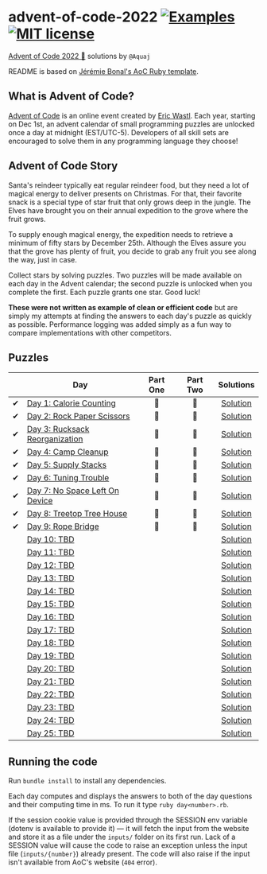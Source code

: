 # advent-of-code-2022 [![Examples](../../actions/workflows/examples.yml/badge.svg)](../../actions/workflows/examples.yml) [![MIT license](https://img.shields.io/badge/License-MIT-blue.svg)](https://opensource.org/licenses/MIT)

[Advent of Code 2022 🎄](https://adventofcode.com/year/2022) solutions by `@Aquaj`

README is based on [Jérémie Bonal's AoC Ruby template](https://github.com/aquaj/adventofcode-template).

## What is Advent of Code?
[Advent of Code](http://adventofcode.com) is an online event created by [Eric Wastl](https://twitter.com/ericwastl).
Each year, starting on Dec 1st, an advent calendar of small programming puzzles are unlocked once a day at midnight
(EST/UTC-5). Developers of all skill sets are encouraged to solve them in any programming language they choose!

## Advent of Code Story

  Santa's reindeer typically eat regular reindeer food, but they need a lot of magical energy to deliver presents on Christmas. For that, their favorite snack is a special type of star fruit that only grows deep in the jungle. The Elves have brought you on their annual expedition to the grove where the fruit grows.

  To supply enough magical energy, the expedition needs to retrieve a minimum of fifty stars by December 25th. Although the Elves assure you that the grove has plenty of fruit, you decide to grab any fruit you see along the way, just in case.

  Collect stars by solving puzzles. Two puzzles will be made available on each day in the Advent calendar; the second puzzle is unlocked when you complete the first. Each puzzle grants one star. Good luck!

**These were not written as example of clean or efficient code** but are simply my attempts at finding the answers to
each day's puzzle as quickly as possible. Performance logging was added simply as a fun way to compare implementations
with other competitors.

## Puzzles

<!-- On-hand emojis: ⏳ ✔ 🌟 -->
|       | Day                                                                   | Part One | Part Two | Solutions
| :---: | ---                                                                   | :---:    | :---:    | :---:
| ✔     | [Day 1: Calorie Counting](https://adventofcode.com/2022/day/1)        | 🌟       | 🌟       | [Solution](day-01.rb)
| ✔     | [Day 2: Rock Paper Scissors](https://adventofcode.com/2022/day/2)     | 🌟       | 🌟       | [Solution](day-02.rb)
| ✔     | [Day 3: Rucksack Reorganization](https://adventofcode.com/2022/day/3) | 🌟       | 🌟       | [Solution](day-03.rb)
| ✔     | [Day 4: Camp Cleanup](https://adventofcode.com/2022/day/4)            | 🌟       | 🌟       | [Solution](day-04.rb)
| ✔     | [Day 5: Supply Stacks](https://adventofcode.com/2022/day/5)           | 🌟       | 🌟       | [Solution](day-05.rb)
| ✔     | [Day 6: Tuning Trouble](https://adventofcode.com/2022/day/6)          | 🌟       | 🌟       | [Solution](day-06.rb)
| ✔     | [Day 7: No Space Left On Device](https://adventofcode.com/2022/day/7) | 🌟       | 🌟       | [Solution](day-07.rb)
| ✔     | [Day 8: Treetop Tree House](https://adventofcode.com/2022/day/8)      | 🌟       | 🌟       | [Solution](day-08.rb)
| ✔     | [Day 9: Rope Bridge](https://adventofcode.com/2022/day/9)             | 🌟       | 🌟       | [Solution](day-09.rb)
|       | [Day 10: TBD](https://adventofcode.com/2022/day/10)                   |          |          | [Solution](day-10.rb)
|       | [Day 11: TBD](https://adventofcode.com/2022/day/11)                   |          |          | [Solution](day-11.rb)
|       | [Day 12: TBD](https://adventofcode.com/2022/day/12)                   |          |          | [Solution](day-12.rb)
|       | [Day 13: TBD](https://adventofcode.com/2022/day/13)                   |          |          | [Solution](day-13.rb)
|       | [Day 14: TBD](https://adventofcode.com/2022/day/14)                   |          |          | [Solution](day-14.rb)
|       | [Day 15: TBD](https://adventofcode.com/2022/day/15)                   |          |          | [Solution](day-15.rb)
|       | [Day 16: TBD](https://adventofcode.com/2022/day/16)                   |          |          | [Solution](day-16.rb)
|       | [Day 17: TBD](https://adventofcode.com/2022/day/17)                   |          |          | [Solution](day-17.rb)
|       | [Day 18: TBD](https://adventofcode.com/2022/day/18)                   |          |          | [Solution](day-18.rb)
|       | [Day 19: TBD](https://adventofcode.com/2022/day/19)                   |          |          | [Solution](day-19.rb)
|       | [Day 20: TBD](https://adventofcode.com/2022/day/20)                   |          |          | [Solution](day-20.rb)
|       | [Day 21: TBD](https://adventofcode.com/2022/day/21)                   |          |          | [Solution](day-21.rb)
|       | [Day 22: TBD](https://adventofcode.com/2022/day/22)                   |          |          | [Solution](day-22.rb)
|       | [Day 23: TBD](https://adventofcode.com/2022/day/23)                   |          |          | [Solution](day-23.rb)
|       | [Day 24: TBD](https://adventofcode.com/2022/day/24)                   |          |          | [Solution](day-24.rb)
|       | [Day 25: TBD](https://adventofcode.com/2022/day/25)                   |          |          | [Solution](day-25.rb)

## Running the code

Run `bundle install` to install any dependencies.

Each day computes and displays the answers to both of the day questions and their computing time in ms. To run it type `ruby day<number>.rb`.

If the session cookie value is provided through the SESSION env variable (dotenv is available to provide it) — it will
fetch the input from the website and store it as a file under the `inputs/` folder on its first run.
Lack of a SESSION value will cause the code to raise an exception unless the input file (`inputs/{number}`) already
present. The code will also raise if the input isn't available from AoC's website (`404` error).
